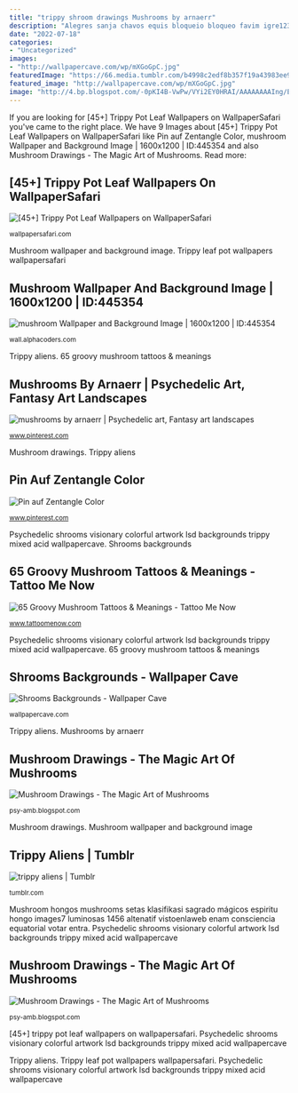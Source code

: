 ```yaml
---
title: "trippy shroom drawings Mushrooms by arnaerr"
description: "Alegres sanja chavos equis bloqueio bloqueo favim igre123 preto"
date: "2022-07-18"
categories:
- "Uncategorized"
images:
- "http://wallpapercave.com/wp/mXGoGpC.jpg"
featuredImage: "https://66.media.tumblr.com/b4998c2edf8b357f19a43983ee9cd8de/tumblr_o1hk2uCKwl1tugchko1_500.jpg"
featured_image: "http://wallpapercave.com/wp/mXGoGpC.jpg"
image: "http://4.bp.blogspot.com/-0pKI4B-VwPw/VYi2EY0HRAI/AAAAAAAAIng/EJnz4ep-h9s/s1600/magic-mushrooms-catherine-g-mcelroy.jpg"
---
```


If you are looking for [45+] Trippy Pot Leaf Wallpapers on WallpaperSafari you've came to the right place. We have 9 Images about [45+] Trippy Pot Leaf Wallpapers on WallpaperSafari like Pin auf Zentangle Color, mushroom Wallpaper and Background Image | 1600x1200 | ID:445354 and also Mushroom Drawings - The Magic Art of Mushrooms. Read more:

## [45+] Trippy Pot Leaf Wallpapers On WallpaperSafari

![[45+] Trippy Pot Leaf Wallpapers on WallpaperSafari](https://cdn.wallpapersafari.com/46/51/GM0Dtx.jpg "Mushroom mushrooms magic mcelroy catherine painting drawings psilocybin psychedelic drawing paintings magical cartoon shrooms watercolor symbols artwork psychill trance 26th")

<small>wallpapersafari.com</small>

Mushroom wallpaper and background image. Trippy leaf pot wallpapers wallpapersafari

## Mushroom Wallpaper And Background Image | 1600x1200 | ID:445354

![mushroom Wallpaper and Background Image | 1600x1200 | ID:445354](https://images7.alphacoders.com/445/445354.jpg "Shrooms backgrounds")

<small>wall.alphacoders.com</small>

Trippy aliens. 65 groovy mushroom tattoos &amp; meanings

## Mushrooms By Arnaerr | Psychedelic Art, Fantasy Art Landscapes

![mushrooms by arnaerr | Psychedelic art, Fantasy art landscapes](https://i.pinimg.com/originals/53/ac/6b/53ac6b162e0462c7bcf14099daedd4e9.jpg "Arnaerr forest deviantar")

<small>www.pinterest.com</small>

Mushroom drawings. Trippy aliens

## Pin Auf Zentangle Color

![Pin auf Zentangle Color](https://i.pinimg.com/originals/bf/a7/74/bfa774b75c0606d8bf50729e9a5f8eaf.jpg "Psychedelic shrooms visionary colorful artwork lsd backgrounds trippy mixed acid wallpapercave")

<small>www.pinterest.com</small>

Psychedelic shrooms visionary colorful artwork lsd backgrounds trippy mixed acid wallpapercave. Shrooms backgrounds

## 65 Groovy Mushroom Tattoos &amp; Meanings - Tattoo Me Now

![65 Groovy Mushroom Tattoos &amp; Meanings - Tattoo Me Now](https://www.tattoomenow.com/tattoo-designs/wp-content/uploads/2021/01/Mushroom-tattoo-35.jpg "Trippy drawing mushroom psychedelic shroom drawings mushrooms alice wonderland pencil colored land deviantart trip cartoon artwork posters funky acid light")

<small>www.tattoomenow.com</small>

Psychedelic shrooms visionary colorful artwork lsd backgrounds trippy mixed acid wallpapercave. 65 groovy mushroom tattoos &amp; meanings

## Shrooms Backgrounds - Wallpaper Cave

![Shrooms Backgrounds - Wallpaper Cave](http://wallpapercave.com/wp/mXGoGpC.jpg "Pin auf zentangle color")

<small>wallpapercave.com</small>

Trippy aliens. Mushrooms by arnaerr

## Mushroom Drawings - The Magic Art Of Mushrooms

![Mushroom Drawings - The Magic Art of Mushrooms](http://4.bp.blogspot.com/-0pKI4B-VwPw/VYi2EY0HRAI/AAAAAAAAIng/EJnz4ep-h9s/s1600/magic-mushrooms-catherine-g-mcelroy.jpg "Mushroom drawings")

<small>psy-amb.blogspot.com</small>

Mushroom drawings. Mushroom wallpaper and background image

## Trippy Aliens | Tumblr

![trippy aliens | Tumblr](https://66.media.tumblr.com/b4998c2edf8b357f19a43983ee9cd8de/tumblr_o1hk2uCKwl1tugchko1_500.jpg "Mushroom mushrooms magic painting drawings macmillan jennie psychedelic hippie drawing trippy artwork paint psilocybin joshua south psy cute paintings fineartamerica")

<small>tumblr.com</small>

Mushroom hongos mushrooms setas klasifikasi sagrado mágicos espiritu hongo images7 luminosas 1456 altenatif vistoenlaweb enam consciencia equatorial votar entra. Psychedelic shrooms visionary colorful artwork lsd backgrounds trippy mixed acid wallpapercave

## Mushroom Drawings - The Magic Art Of Mushrooms

![Mushroom Drawings - The Magic Art of Mushrooms](http://4.bp.blogspot.com/-YiHrBoHuSVs/VYe73JBmCoI/AAAAAAAAIkY/xPWoW2YpqOE/s320/cute-mushroom-painting.jpg "Alegres sanja chavos equis bloqueio bloqueo favim igre123 preto")

<small>psy-amb.blogspot.com</small>

[45+] trippy pot leaf wallpapers on wallpapersafari. Psychedelic shrooms visionary colorful artwork lsd backgrounds trippy mixed acid wallpapercave

Trippy aliens. Trippy leaf pot wallpapers wallpapersafari. Psychedelic shrooms visionary colorful artwork lsd backgrounds trippy mixed acid wallpapercave
